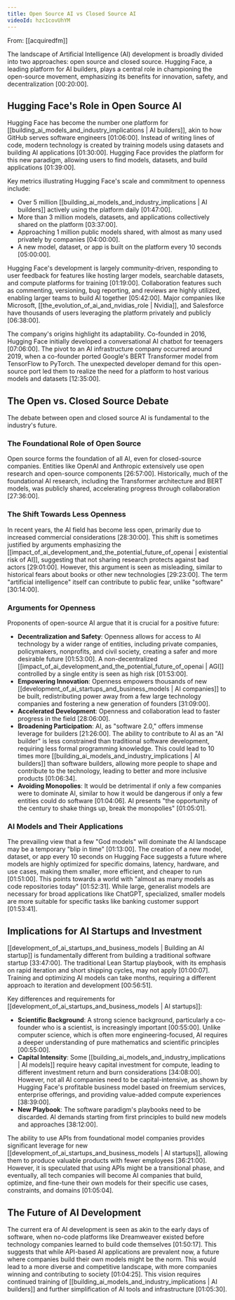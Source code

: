 ```yaml
---
title: Open Source AI vs Closed Source AI
videoId: hzc1covUhYM
---
```


From: [[acquiredfm]] <br/> 

The landscape of Artificial Intelligence (AI) development is broadly divided into two approaches: open source and closed source. Hugging Face, a leading platform for AI builders, plays a central role in championing the open-source movement, emphasizing its benefits for innovation, safety, and decentralization <a class="yt-timestamp" data-t="00:20:00">[00:20:00]</a>.

## Hugging Face's Role in Open Source AI

Hugging Face has become the number one platform for [[building_ai_models_and_industry_implications | AI builders]], akin to how GitHub serves software engineers <a class="yt-timestamp" data-t="01:06:00">[01:06:00]</a>. Instead of writing lines of code, modern technology is created by training models using datasets and building AI applications <a class="yt-timestamp" data-t="01:30:00">[01:30:00]</a>. Hugging Face provides the platform for this new paradigm, allowing users to find models, datasets, and build applications <a class="yt-timestamp" data-t="01:39:00">[01:39:00]</a>.

Key metrics illustrating Hugging Face's scale and commitment to openness include:
*   Over 5 million [[building_ai_models_and_industry_implications | AI builders]] actively using the platform daily <a class="yt-timestamp" data-t="01:47:00">[01:47:00]</a>.
*   More than 3 million models, datasets, and applications collectively shared on the platform <a class="yt-timestamp" data-t="03:37:00">[03:37:00]</a>.
*   Approaching 1 million public models shared, with almost as many used privately by companies <a class="yt-timestamp" data-t="04:00:00">[04:00:00]</a>.
*   A new model, dataset, or app is built on the platform every 10 seconds <a class="yt-timestamp" data-t="05:00:00">[05:00:00]</a>.

Hugging Face's development is largely community-driven, responding to user feedback for features like hosting larger models, searchable datasets, and compute platforms for training <a class="yt-timestamp" data-t="01:19:00">[01:19:00]</a>. Collaboration features such as commenting, versioning, bug reporting, and reviews are highly utilized, enabling larger teams to build AI together <a class="yt-timestamp" data-t="05:42:00">[05:42:00]</a>. Major companies like Microsoft, [[the_evolution_of_ai_and_nvidias_role | Nvidia]], and Salesforce have thousands of users leveraging the platform privately and publicly <a class="yt-timestamp" data-t="06:38:00">[06:38:00]</a>.

The company's origins highlight its adaptability. Co-founded in 2016, Hugging Face initially developed a conversational AI chatbot for teenagers <a class="yt-timestamp" data-t="07:06:00">[07:06:00]</a>. The pivot to an AI infrastructure company occurred around 2019, when a co-founder ported Google's BERT Transformer model from TensorFlow to PyTorch. The unexpected developer demand for this open-source port led them to realize the need for a platform to host various models and datasets <a class="yt-timestamp" data-t="12:35:00">[12:35:00]</a>.

## The Open vs. Closed Source Debate

The debate between open and closed source AI is fundamental to the industry's future.

### The Foundational Role of Open Source
Open source forms the foundation of all AI, even for closed-source companies. Entities like OpenAI and Anthropic extensively use open research and open-source components <a class="yt-timestamp" data-t="26:57:00">[26:57:00]</a>. Historically, much of the foundational AI research, including the Transformer architecture and BERT models, was publicly shared, accelerating progress through collaboration <a class="yt-timestamp" data-t="27:36:00">[27:36:00]</a>.

### The Shift Towards Less Openness
In recent years, the AI field has become less open, primarily due to increased commercial considerations <a class="yt-timestamp" data-t="28:30:00">[28:30:00]</a>. This shift is sometimes justified by arguments emphasizing the [[impact_of_ai_development_and_the_potential_future_of_openai | existential risk of AI]], suggesting that not sharing research protects against bad actors <a class="yt-timestamp" data-t="29:01:00">[29:01:00]</a>. However, this argument is seen as misleading, similar to historical fears about books or other new technologies <a class="yt-timestamp" data-t="29:23:00">[29:23:00]</a>. The term "artificial intelligence" itself can contribute to public fear, unlike "software" <a class="yt-timestamp" data-t="30:14:00">[30:14:00]</a>.

### Arguments for Openness
Proponents of open-source AI argue that it is crucial for a positive future:
*   **Decentralization and Safety**: Openness allows for access to AI technology by a wider range of entities, including private companies, policymakers, nonprofits, and civil society, creating a safer and more desirable future <a class="yt-timestamp" data-t="01:53:00">[01:53:00]</a>. A non-decentralized [[impact_of_ai_development_and_the_potential_future_of_openai | AGI]] controlled by a single entity is seen as high risk <a class="yt-timestamp" data-t="01:53:00">[01:53:00]</a>.
*   **Empowering Innovation**: Openness empowers thousands of new [[development_of_ai_startups_and_business_models | AI companies]] to be built, redistributing power away from a few large technology companies and fostering a new generation of founders <a class="yt-timestamp" data-t="31:09:00">[31:09:00]</a>.
*   **Accelerated Development**: Openness and collaboration lead to faster progress in the field <a class="yt-timestamp" data-t="28:06:00">[28:06:00]</a>.
*   **Broadening Participation**: AI, as "software 2.0," offers immense leverage for builders <a class="yt-timestamp" data-t="21:26:00">[21:26:00]</a>. The ability to contribute to AI as an "AI builder" is less constrained than traditional software development, requiring less formal programming knowledge. This could lead to 10 times more [[building_ai_models_and_industry_implications | AI builders]] than software builders, allowing more people to shape and contribute to the technology, leading to better and more inclusive products <a class="yt-timestamp" data-t="01:06:34">[01:06:34]</a>.
*   **Avoiding Monopolies**: It would be detrimental if only a few companies were to dominate AI, similar to how it would be dangerous if only a few entities could do software <a class="yt-timestamp" data-t="01:04:06">[01:04:06]</a>. AI presents "the opportunity of the century to shake things up, break the monopolies" <a class="yt-timestamp" data-t="01:05:01">[01:05:01]</a>.

### AI Models and Their Applications
The prevailing view that a few "God models" will dominate the AI landscape may be a temporary "blip in time" <a class="yt-timestamp" data-t="01:13:00">[01:13:00]</a>. The creation of a new model, dataset, or app every 10 seconds on Hugging Face suggests a future where models are highly optimized for specific domains, latency, hardware, and use cases, making them smaller, more efficient, and cheaper to run <a class="yt-timestamp" data-t="01:51:00">[01:51:00]</a>. This points towards a world with "almost as many models as code repositories today" <a class="yt-timestamp" data-t="01:52:31">[01:52:31]</a>. While large, generalist models are necessary for broad applications like ChatGPT, specialized, smaller models are more suitable for specific tasks like banking customer support <a class="yt-timestamp" data-t="01:53:41">[01:53:41]</a>.

## Implications for AI Startups and Investment

[[development_of_ai_startups_and_business_models | Building an AI startup]] is fundamentally different from building a traditional software startup <a class="yt-timestamp" data-t="33:47:00">[33:47:00]</a>. The traditional Lean Startup playbook, with its emphasis on rapid iteration and short shipping cycles, may not apply <a class="yt-timestamp" data-t="01:00:07">[01:00:07]</a>. Training and optimizing AI models can take months, requiring a different approach to iteration and development <a class="yt-timestamp" data-t="00:56:51">[00:56:51]</a>.

Key differences and requirements for [[development_of_ai_startups_and_business_models | AI startups]]:
*   **Scientific Background**: A strong science background, particularly a co-founder who is a scientist, is increasingly important <a class="yt-timestamp" data-t="00:55:00">[00:55:00]</a>. Unlike computer science, which is often more engineering-focused, AI requires a deeper understanding of pure mathematics and scientific principles <a class="yt-timestamp" data-t="00:55:00">[00:55:00]</a>.
*   **Capital Intensity**: Some [[building_ai_models_and_industry_implications | AI models]] require heavy capital investment for compute, leading to different investment return and burn considerations <a class="yt-timestamp" data-t="34:08:00">[34:08:00]</a>. However, not all AI companies need to be capital-intensive, as shown by Hugging Face's profitable business model based on freemium services, enterprise offerings, and providing value-added compute experiences <a class="yt-timestamp" data-t="38:39:00">[38:39:00]</a>.
*   **New Playbook**: The software paradigm's playbooks need to be discarded. AI demands starting from first principles to build new models and approaches <a class="yt-timestamp" data-t="38:12:00">[38:12:00]</a>.

The ability to use APIs from foundational model companies provides significant leverage for new [[development_of_ai_startups_and_business_models | AI startups]], allowing them to produce valuable products with fewer employees <a class="yt-timestamp" data-t="36:21:00">[36:21:00]</a>. However, it is speculated that using APIs might be a transitional phase, and eventually, all tech companies will become AI companies that build, optimize, and fine-tune their own models for their specific use cases, constraints, and domains <a class="yt-timestamp" data-t="01:05:04">[01:05:04]</a>.

## The Future of AI Development

The current era of AI development is seen as akin to the early days of software, when no-code platforms like Dreamweaver existed before technology companies learned to build code themselves <a class="yt-timestamp" data-t="01:50:17">[01:50:17]</a>. This suggests that while API-based AI applications are prevalent now, a future where companies build their own models might be the norm. This would lead to a more diverse and competitive landscape, with more companies winning and contributing to society <a class="yt-timestamp" data-t="01:04:25">[01:04:25]</a>. This vision requires continued training of [[building_ai_models_and_industry_implications | AI builders]] and further simplification of AI tools and infrastructure <a class="yt-timestamp" data-t="01:05:30">[01:05:30]</a>.